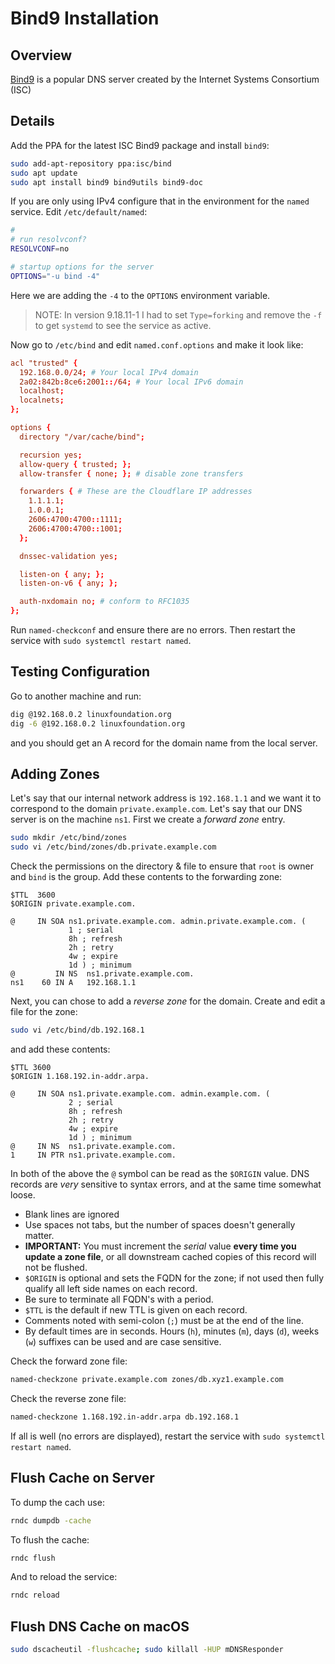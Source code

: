 # Bind9 Installation

## Overview

[Bind9](https://www.isc.org/bind/) is a popular DNS server created by the Internet Systems Consortium (ISC)

## Details

Add the PPA for the latest ISC Bind9 package and install `bind9`:

```sh
sudo add-apt-repository ppa:isc/bind
sudo apt update
sudo apt install bind9 bind9utils bind9-doc
```

If you are only using IPv4 configure that in the environment for the `named` service.  Edit `/etc/default/named`:

```sh
#
# run resolvconf?
RESOLVCONF=no

# startup options for the server
OPTIONS="-u bind -4"
```

Here we are adding the `-4` to the `OPTIONS` environment variable.

> NOTE: In version 9.18.11-1 I had to set `Type=forking` and remove the `-f` to get `systemd` to see the service as active.

Now go to `/etc/bind` and edit `named.conf.options` and make it look like:

```conf
acl "trusted" {
  192.168.0.0/24; # Your local IPv4 domain
  2a02:842b:8ce6:2001::/64; # Your local IPv6 domain
  localhost;
  localnets;
};

options {
  directory "/var/cache/bind";

  recursion yes;
  allow-query { trusted; };
  allow-transfer { none; }; # disable zone transfers

  forwarders { # These are the Cloudflare IP addresses
    1.1.1.1;
    1.0.0.1;
    2606:4700:4700::1111;
    2606:4700:4700::1001;
  };

  dnssec-validation yes;

  listen-on { any; };
  listen-on-v6 { any; };

  auth-nxdomain no; # conform to RFC1035
};
```

Run `named-checkconf` and ensure there are no errors.  Then restart the service with `sudo systemctl restart named`.

## Testing Configuration

Go to another machine and run:

```sh
dig @192.168.0.2 linuxfoundation.org
dig -6 @192.168.0.2 linuxfoundation.org
```

and you should get an A record for the domain name from the local server.

## Adding Zones

Let's say that our internal network address is `192.168.1.1` and we want it to correspond to the domain `private.example.com`.  Let's say that our DNS server is on the machine `ns1`.  First we create a _forward zone_ entry.

```sh
sudo mkdir /etc/bind/zones
sudo vi /etc/bind/zones/db.private.example.com
```

Check the permissions on the directory & file to ensure that `root` is owner and `bind` is the group.  Add these contents to the forwarding zone:

```zone
$TTL  3600
$ORIGIN private.example.com.

@     IN SOA ns1.private.example.com. admin.private.example.com. (
             1 ; serial
             8h ; refresh
             2h ; retry
             4w ; expire
             1d ) ; minimum
@         IN NS  ns1.private.example.com.
ns1    60 IN A   192.168.1.1
```

Next, you can chose to add a _reverse zone_ for the domain. Create and edit a file for the zone:

```sh
sudo vi /etc/bind/db.192.168.1
```

and add these contents:

```zone
$TTL 3600
$ORIGIN 1.168.192.in-addr.arpa.

@     IN SOA ns1.private.example.com. admin.example.com. (
             2 ; serial
             8h ; refresh
             2h ; retry
             4w ; expire
             1d ) ; minimum
@     IN NS  ns1.private.example.com.
1     IN PTR ns1.private.example.com.
```

In both of the above the `@` symbol can be read as the `$ORIGIN` value.  DNS records are *very* sensitive to syntax errors, and at the same time somewhat loose.

- Blank lines are ignored
- Use spaces not tabs, but the number of spaces doesn't generally matter.
- **IMPORTANT:** You must increment the _serial_ value **every time you update a zone file**, or all downstream cached copies of this record will not be flushed.
- `$ORIGIN` is optional and sets the FQDN for the zone; if not used then fully qualify all left side names on each record.
- Be sure to terminate all FQDN's with a period.
- `$TTL` is the default if new TTL is given on each record.
- Comments noted with semi-colon (`;`) must be at the end of the line.
- By default times are in seconds. Hours (`h`), minutes (`m`), days (`d`), weeks (`w`) suffixes can be used and are case sensitive.

Check the forward zone file:

```sh
named-checkzone private.example.com zones/db.xyz1.example.com
```

Check the reverse zone file:

```sh
named-checkzone 1.168.192.in-addr.arpa db.192.168.1
```

If all is well (no errors are displayed), restart the service with `sudo systemctl restart named`.

## Flush Cache on Server

To dump the cach use:

```bash
rndc dumpdb -cache
```

To flush the cache:

```bash
rndc flush
```

And to reload the service:

```bash
rndc reload
```

## Flush DNS Cache on macOS

```bash
sudo dscacheutil -flushcache; sudo killall -HUP mDNSResponder
```
